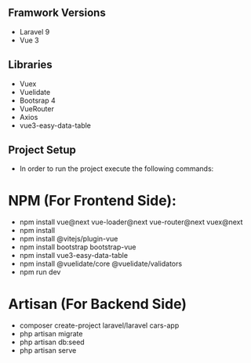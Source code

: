 ## Framwork Versions
- Laravel 9
- Vue 3

## Libraries
- Vuex
- Vuelidate
- Bootsrap 4
- VueRouter
- Axios
- vue3-easy-data-table


## Project Setup

- In order to run the project execute the following commands:

# NPM (For Frontend Side):
- npm install vue@next vue-loader@next vue-router@next vuex@next
- npm install
- npm install @vitejs/plugin-vue
- npm install bootstrap bootstrap-vue
- npm install vue3-easy-data-table
- npm install @vuelidate/core @vuelidate/validators
- npm run dev

# Artisan (For Backend Side)
- composer create-project laravel/laravel cars-app
- php artisan migrate
- php artisan db:seed
- php artisan serve